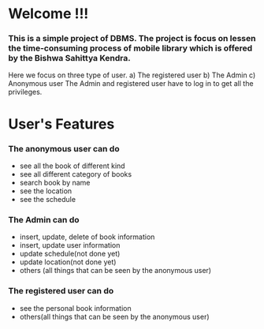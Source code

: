 # Welcome !!!

### This is a simple project of DBMS. The project is focus on lessen the time-consuming process of mobile library which is offered by the Bishwa Sahittya Kendra.

Here we focus on three type of user.
 a) The registered user
 b) The Admin
 c) Anonymous user
The Admin and registered user have to log in to get all the privileges.   

# User's Features

### The anonymous user can do
* see all the book of different kind
* see all different category of books
* search book by name
* see the location
* see the schedule

### The Admin can do
* insert, update, delete of book information
* insert, update user information
* update schedule(not done yet)
* update location(not done yet)
* others (all things that can be seen by the anonymous user)

### The registered user can do
* see the personal book information
* others(all things that can be seen by the anonymous user)
